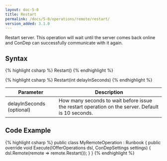 ```yaml
---
layout: doc-5-0
title: Restart
permalink: /docs/5-0/operations/remote/restart/
version_added: 3.1.0
---
```


Restart server. This operation will wait until the server comes back online and ConDep can successfully communicate with it again.

## Syntax

{% highlight csharp %}
Restart()
{% endhighlight %}

{% highlight csharp %}
Restart(int delayInSeconds)
{% endhighlight %}

<table>
	<thead>
		<tr>
			<th>Parameter</th>
			<th>Description</th>
		</tr>
	</thead>
	<tbody>
		<tr>
			<td>delayInSeconds (optional)</td>
			<td>How many seconds to wait before issue the restart operation on the server. Default is 10 seconds.</td>
		</tr>
	</tbody>
</table>

## Code Example

{% highlight csharp %}
public class MyRemoteOperation : Runbook
{
    public override void Execute(IOfferOperations dsl, ConDepSettings settings)
    {
        dsl.Remote(remote => remote.Restart());
    }
}
{% endhighlight %}
